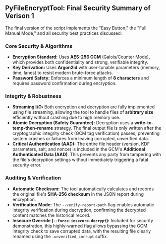 
## PyFileEncryptTool: Final Security Summary of Verison 1

The final version of the script implements the "Easy Button," the "Full Manual Mode," and all security best practices discussed:

### Core Security & Algorithms
* **Encryption Standard:** Uses **AES-256 GCM** (Galois/Counter Mode), which provides both confidentiality and strong, verifiable integrity.
* **Key Derivation:** Uses **Argon2id** with user-tunable parameters (memory, time, lanes) to resist modern brute-force attacks.
* **Password Safety:** Enforces a minimum length of **8 characters** and requires password confirmation during encryption.

### Integrity & Robustness
* **Streaming I/O:** Both encryption and decryption are fully implemented using file streaming, allowing the tool to handle files of **arbitrary size** efficiently without crashing due to high memory use.
* **Atomic Decryption (Safety Guarantee):** Decryption uses a **write-to-temp-then-rename** strategy. The final output file is only written after the cryptographic integrity check (GCM tag verification) passes, preventing system crashes or failures from leaving corrupted, unverified data.
* **Critical Authentication (AAD):** The entire file header (version, KDF parameters, salt, and nonce) is included in the GCM's **Additional Authenticated Data (AAD)**. This prevents any party from tampering with the file's decryption settings without immediately triggering a fatal security error.

### Auditing & Verification
* **Automatic Checksum:** The tool automatically calculates and records the original file's **SHA-256 checksum** in the JSON report during encryption.
* **Verification Mode:** The `--verify-report-path` flag enables automatic integrity verification during decryption, confirming the decrypted content matches the historical record.
* **Insecure Override (`--force-insecure-decrypt`):** Included for security demonstration, this highly-warned flag allows bypassing the GCM integrity check to save corrupted data, with the resulting file clearly renamed using the `.unverified_corrupt` suffix.